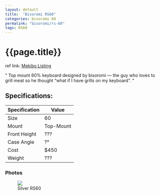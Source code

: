 ```yaml
---
layout: default
title:  "Bisoromi RS60"
categories: bisoromi 60
permalink: "bisoromi/rs-60"
tags: RS60
---
```

# {{page.title}}

ref link: [Mekibo Listing](https://mekibo.com/products/mekibo-x-bisoromi-rs60-raffle-round)

"
Top mount 60% keyboard designed by bisoromi — the guy who loves to grill meat so he thought “what if I have grills on my keyboard”.
"

## Specifications:

| Specification | Value |
|---|---|
| Size | 60 |
| Mount | Top-Mount |
| Front Height | ??? |
| Case Angle | ?° |
| Cost | $450 |
| Weight | ??? |

### Photos
<figure>
  <img src="{{ 'assets/images/bisoromi/rs-60/silver-rs60.png' | relative_url }}">
  <figcaption>Silver RS60</figcaption>
</figure>
